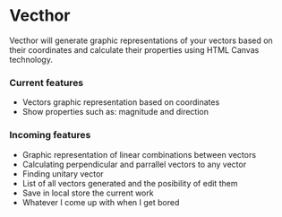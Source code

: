 # Vecthor

Vecthor will generate graphic representations of your vectors based on their coordinates and calculate their properties using HTML Canvas technology.

### Current features

- Vectors graphic representation based on coordinates
- Show properties such as: magnitude and direction

### Incoming features

- Graphic representation of linear combinations between vectors
- Calculating perpendicular and parrallel vectors to any vector
- Finding unitary vector
- List of all vectors generated and the posibility of edit them
- Save in local store the current work
- Whatever I come up with when I get bored